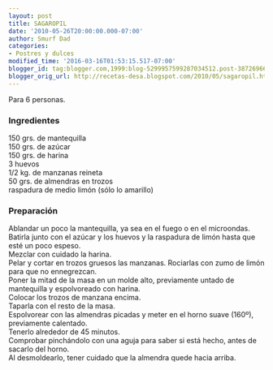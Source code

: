 ```yaml
---
layout: post
title: SAGAROPIL
date: '2010-05-26T20:00:00.000-07:00'
author: Smurf Dad
categories:
- Postres y dulces
modified_time: '2016-03-16T01:53:15.517-07:00'
blogger_id: tag:blogger.com,1999:blog-5299957599287034512.post-3872696673929539244
blogger_orig_url: http://recetas-desa.blogspot.com/2010/05/sagaropil.html
---
```


Para 6 personas.<br><h3>Ingredientes</h3><p>150 grs. de mantequilla<br/>150 grs. de az&uacute;car<br/>150 grs. de harina<br/>3 huevos<br/>1/2 kg. de manzanas reineta<br/>50 grs. de almendras en trozos<br/>raspadura de medio lim&oacute;n (s&oacute;lo lo amarillo)</p><h3>Preparaci&oacute;n</h3><p>Ablandar un poco la mantequilla, ya sea en el fuego o en el microondas.<br/>Batirla junto con el az&uacute;car y los huevos y la raspadura de lim&oacute;n hasta que est&eacute; un poco espeso.<br/>Mezclar con cuidado la harina.<br/>Pelar y cortar en trozos gruesos las manzanas. Rociarlas con zumo de lim&oacute;n para que no ennegrezcan.<br/>Poner la mitad de la masa en un molde alto, previamente untado de mantequilla y espolvoreado con harina.<br/>Colocar los trozos de manzana encima.<br/>Taparla con el resto de la masa.<br/>Espolvorear con las almendras picadas y meter en el horno suave (160&ordm;), previamente calentado.<br/>Tenerlo alrededor de 45 minutos.<br/>Comprobar pinch&aacute;ndolo con una aguja para saber si est&aacute; hecho, antes de sacarlo del horno.<br/>Al desmoldearlo, tener cuidado que la almendra quede hacia arriba.</p>
